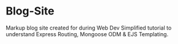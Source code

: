 # Blog-Site
Markup blog site created for during Web Dev Simplified tutorial to understand Express Routing, Mongoose ODM &amp; EJS Templating.
